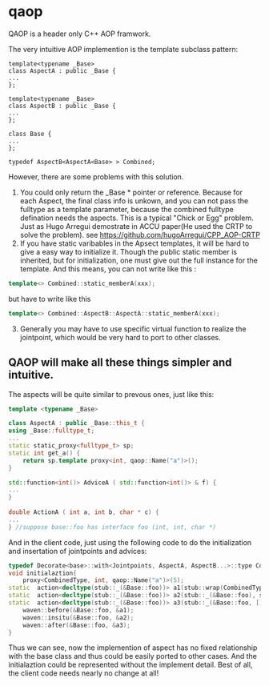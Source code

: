 # qaop
QAOP is a header only C++ AOP framwork. 

The very intuitive AOP implemention is the template subclass pattern:
```
template<typename _Base>
class AspectA : public _Base {
...
};

template<typename _Base>
class AspectB : public _Base {
...
};

class Base {
...
};

typedef AspectB<AspectA<Base> > Combined;
```
However, there are some problems with this solution.

1. You could only return the _Base * pointer or reference. 
	Because for each Aspect, the final class info is unkown, and you can not pass the fulltype as a template parameter, because the combined fulltype defination needs the aspects.
	This is a typical "Chick or Egg" problem. Just as Hugo Arregui demostrate in ACCU paper(He used the CRTP to solve the problem). see https://github.com/hugoArregui/CPP_AOP-CRTP 
2. If you have static varibables in the Apsect templates, it will be hard to give a easy way to initialize it.
	Though the public static member is inherited, but for initialization, one must give out the full instance for the template. And this means, you can not write like this :
```c++
template<> Combined::static_memberA(xxx);
```
but have to write like this

```c++
template<> Combined::AspectB::AspectA::static_memberA(xxx); 
```

3. Generally you may have to use specific virtual function to realize the jointpoint, which would be very hard to port to other classes.

## QAOP will make all these things simpler and intuitive.

The aspects will be quite similar to prevous ones, just like this:
```c++
template <typename _Base>

class AspectA : public _Base::this_t {
using _Base::fulltype_t;
...
static static_proxy<fulltype_t> sp;
static int get_a() {
	return sp.template proxy<int, qaop::Name("a")>();
}

std::function<int()> AdviceA ( std::function<int()> & f) {
...
}
 
double ActionA ( int a, int b, char * c) {
...
} //suppose base::foo has interface foo (int, int, char *)

```
And in the client code, just using the following code to do the initialization and insertation of jointpoints and advices:

```c++
typedef Decorate<base>::with<Jointpoints, AspectA, AspectB...>::type CombinedType; 
void initialaztion{
	proxy<CombinedType, int, qaop::Name("a")>(5);
static  action<decltype(stub::_(&Base::foo))> a1(stub::wrap(CombinedType::ActionA));
static  action<decltype(stub::_(&Base::foo))> a2(stub::_(&Base::foo), stub::wrap(&AdviceA));
static  action<decltype(stub::_(&Base::foo))> a3(stub::_(&Base::foo, [](){std::cout<<"Let's try some Lambda!"<<std::endl;}));
	waven::before(&Base::foo, &a1);
	waven::insitu(&Base::foo, &a2);
	waven::after(&Base::foo, &a3);
}
```
Thus we can see, now the implemention of aspect has no fixed relationship with the base class and thus could be easily ported to other cases.
And the initialaztion could be represented without the implement detail. Best of all, the client code needs nearly no change at all!
